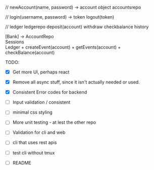 
// 
newAccount(name, password) -> account object
accountsrepo

//
login(username, password) -> token
logout(token)


// ledger
ledgerepo
deposit(account)
withdraw
checkbalance
history


[Bank] -> AccountRepo
       \
        Sessions
       \
        Ledger
          + createEvent(account)
          + getEvents(account)
          + checkBalance(account)


TODO:
  * [x] Get more UI, perhaps react
  * [x] Remove all async stuff, since it isn't actually needed or used.
  * [x] Consistent Error codes for backend
  * [ ] Input validation / consistent
  * [ ] minimal css styling
  * [ ] More unit testing - at lest the other repo
  * [ ] Validation for cli and web
  * [ ] cli that uses rest apis
  * [ ] test cli without tmux
  * [ ] README

